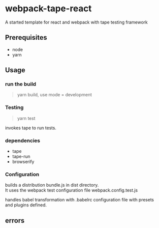 # webpack-tape-react
A started template for react and webpack with tape testing framework

## Prerequisites

* node
* yarn

## Usage

### run the build
> yarn build, use mode = development

### Testing
> yarn test

invokes tape to run tests.  

### dependencies

* tape
* tape-run
* browserify

### Configuration

builds a distribution bundle.js in dist directory.  
It uses the webpack test configuration file webpack.config.test.js

handles babel transformation with .babelrc configuration file with presets and plugins defined.  

## errors
